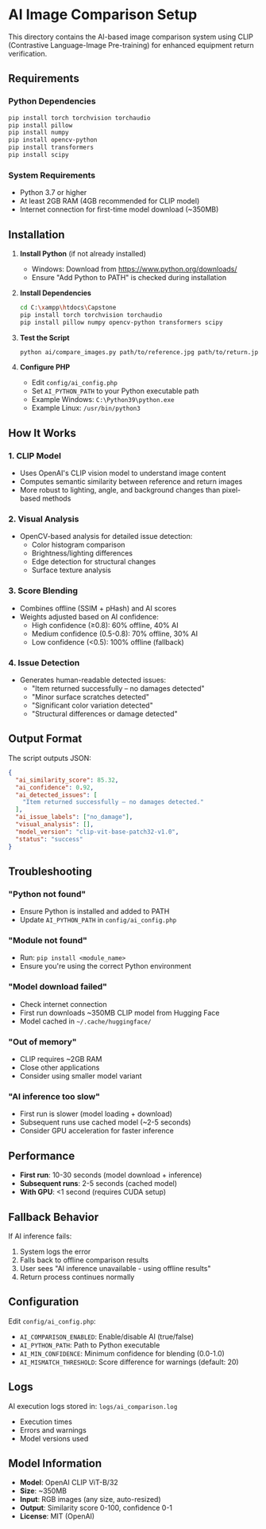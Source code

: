 # AI Image Comparison Setup

This directory contains the AI-based image comparison system using CLIP (Contrastive Language-Image Pre-training) for enhanced equipment return verification.

## Requirements

### Python Dependencies
```bash
pip install torch torchvision torchaudio
pip install pillow
pip install numpy
pip install opencv-python
pip install transformers
pip install scipy
```

### System Requirements
- Python 3.7 or higher
- At least 2GB RAM (4GB recommended for CLIP model)
- Internet connection for first-time model download (~350MB)

## Installation

1. **Install Python** (if not already installed)
   - Windows: Download from https://www.python.org/downloads/
   - Ensure "Add Python to PATH" is checked during installation

2. **Install Dependencies**
   ```bash
   cd C:\xampp\htdocs\Capstone
   pip install torch torchvision torchaudio
   pip install pillow numpy opencv-python transformers scipy
   ```

3. **Test the Script**
   ```bash
   python ai/compare_images.py path/to/reference.jpg path/to/return.jpg
   ```

4. **Configure PHP**
   - Edit `config/ai_config.php`
   - Set `AI_PYTHON_PATH` to your Python executable path
   - Example Windows: `C:\Python39\python.exe`
   - Example Linux: `/usr/bin/python3`

## How It Works

### 1. CLIP Model
- Uses OpenAI's CLIP vision model to understand image content
- Computes semantic similarity between reference and return images
- More robust to lighting, angle, and background changes than pixel-based methods

### 2. Visual Analysis
- OpenCV-based analysis for detailed issue detection:
  - Color histogram comparison
  - Brightness/lighting differences
  - Edge detection for structural changes
  - Surface texture analysis

### 3. Score Blending
- Combines offline (SSIM + pHash) and AI scores
- Weights adjusted based on AI confidence:
  - High confidence (≥0.8): 60% offline, 40% AI
  - Medium confidence (0.5-0.8): 70% offline, 30% AI
  - Low confidence (<0.5): 100% offline (fallback)

### 4. Issue Detection
- Generates human-readable detected issues:
  - "Item returned successfully – no damages detected"
  - "Minor surface scratches detected"
  - "Significant color variation detected"
  - "Structural differences or damage detected"

## Output Format

The script outputs JSON:
```json
{
  "ai_similarity_score": 85.32,
  "ai_confidence": 0.92,
  "ai_detected_issues": [
    "Item returned successfully – no damages detected."
  ],
  "ai_issue_labels": ["no_damage"],
  "visual_analysis": [],
  "model_version": "clip-vit-base-patch32-v1.0",
  "status": "success"
}
```

## Troubleshooting

### "Python not found"
- Ensure Python is installed and added to PATH
- Update `AI_PYTHON_PATH` in `config/ai_config.php`

### "Module not found"
- Run: `pip install <module_name>`
- Ensure you're using the correct Python environment

### "Model download failed"
- Check internet connection
- First run downloads ~350MB CLIP model from Hugging Face
- Model cached in `~/.cache/huggingface/`

### "Out of memory"
- CLIP requires ~2GB RAM
- Close other applications
- Consider using smaller model variant

### "AI inference too slow"
- First run is slower (model loading + download)
- Subsequent runs use cached model (~2-5 seconds)
- Consider GPU acceleration for faster inference

## Performance

- **First run**: 10-30 seconds (model download + inference)
- **Subsequent runs**: 2-5 seconds (cached model)
- **With GPU**: <1 second (requires CUDA setup)

## Fallback Behavior

If AI inference fails:
1. System logs the error
2. Falls back to offline comparison results
3. User sees "AI inference unavailable - using offline results"
4. Return process continues normally

## Configuration

Edit `config/ai_config.php`:
- `AI_COMPARISON_ENABLED`: Enable/disable AI (true/false)
- `AI_PYTHON_PATH`: Path to Python executable
- `AI_MIN_CONFIDENCE`: Minimum confidence for blending (0.0-1.0)
- `AI_MISMATCH_THRESHOLD`: Score difference for warnings (default: 20)

## Logs

AI execution logs stored in: `logs/ai_comparison.log`
- Execution times
- Errors and warnings
- Model versions used

## Model Information

- **Model**: OpenAI CLIP ViT-B/32
- **Size**: ~350MB
- **Input**: RGB images (any size, auto-resized)
- **Output**: Similarity score 0-100, confidence 0-1
- **License**: MIT (OpenAI)
